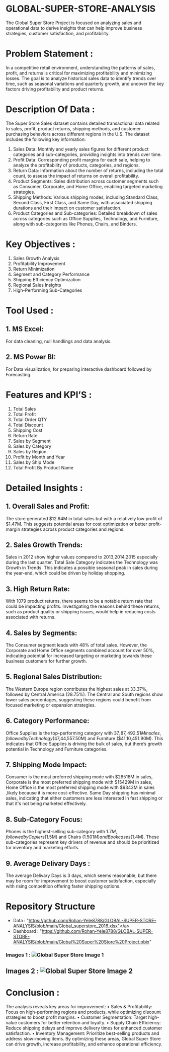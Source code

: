 # GLOBAL-SUPER-STORE-ANALYSIS
The Global Super Store Project is focused on analyzing sales and operational data to derive insights that can help improve business strategies, customer satisfaction, and profitability.


# Problem Statement :
In a competitive retail environment, understanding the patterns of sales, profit, and returns is critical for maximizing profitability and minimizing losses. The goal is to analyze historical sales data to identify trends over time, such as seasonal variations and quarterly growth, and uncover the key factors driving profitability and product returns.


# Description Of Data :
The Super Store Sales dataset contains detailed transactional data related to sales, profit, product returns, shipping methods, and customer purchasing behaviors across different regions in the U.S. The dataset includes the following key information:

1. Sales Data: Monthly and yearly sales figures for different product categories and sub-categories, providing insights into trends over time.
2. Profit Data: Corresponding profit margins for each sale, helping to analyze the profitability of products, categories, and regions.
3. Return Data: Information about the number of returns, including the total count, to assess the impact of returns on overall profitability.
4. Product Segments: Sales distribution across customer segments such as Consumer, Corporate, and Home Office, enabling targeted marketing strategies.
5. Shipping Methods: Various shipping modes, including Standard Class, Second Class, First Class, and Same Day, with associated shipping durations and their impact on customer satisfaction.
6. Product Categories and Sub-categories: Detailed breakdown of sales across categories such as Office Supplies, Technology, and Furniture, along with sub-categories like Phones, Chairs, and Binders.

# Key Objectives :
1. Sales Growth Analysis
2. Profitability Improvement
3. Return Minimization
4. Segment and Category Performance
5. Shipping Efficiency Optimization
6. Regional Sales Insights
7. High-Performing Sub-Categories

# Tool Used :


## 1. MS Excel:
For data cleaning, null handlings and data analysis.

## 2. MS Power BI:
For Data visualization, for preparing interactive dashboard followed by Forecasting.


# Features and KPI’S :

1.	Total Sales
2.	Total Profit
3.	Total Order QTY
4.	Total Discount
5.	Shipping Cost
6.	Return Rate
7.	Sales by Segment
8.	Sales by Category
9.	Sales by Region
10.	Profit by Month and Year
11.	Sales by Ship Mode
12.	Total Profit By Product Name

# Detailed Insights :



## 1.  Overall Sales and Profit:
The store generated $12.64M in total sales but with a relatively low profit of $1.47M. This suggests potential areas for cost optimization or better profit-margin strategies across product categories and regions.

## 2. Sales Growth Trends:
Sales in 2012 show higher values compared to 2013,2014,2015 especially during the last quarter. Total Sale Category indicates the Technology was Growth in Trends. This indicates a possible seasonal peak in sales during the year-end, which could be driven by holiday shopping.

## 3. High Return Rate:
With 1079 product returns, there seems to be a notable return rate that could be impacting profits. Investigating the reasons behind these returns, such as product quality or shipping issues, would help in reducing costs associated with returns.

## 4. Sales by Segments:
The Consumer segment leads with 48% of total sales. However, the Corporate and Home Office segments combined account for over 50%, indicating potential for increased targeting or marketing towards these business customers for further growth.

## 5. Regional Sales Distribution:
The Western Europe region contributes the highest sales at 33.37%, followed by Central America (28.75%). The Central and South regions show lower sales percentages, suggesting these regions could benefit from focused marketing or expansion strategies.

## 6. Category Performance:
Office Supplies is the top-performing category with $37,87,492.51M in sales, followed by Technology ($47,44,557.50M) and Furniture ($41,10,451.90M). This indicates that Office Supplies is driving the bulk of sales, but there’s growth potential in Technology and Furniture categories.

## 7. Shipping Mode Impact:
Consumer is the most preferred shipping mode with $26518M in sales, Corporate is the most preferred shipping mode with $15429M in sales, Home Office is the most preferred shipping mode with $9343M in sales ,likely because it is more cost-effective. Same Day shipping has minimal sales, indicating that either customers are less interested in fast shipping or that it's not being marketed effectively.

## 8. Sub-Category Focus:
Phones is the highest-selling sub-category with $1.7M, followed by Copiers ($1.5M) and Chairs ($1.501M) and Bookcases ($1.4M). These sub-categories represent key drivers of revenue and should be prioritized for inventory and marketing efforts.

## 9. Average Delivary Days :
The average Delivary Days  is 3  days, which seems reasonable, but there may be room for improvement to boost customer satisfaction, especially with rising competition offering faster shipping options.

# Repository Structure
* Data :  "https://github.com/Rohan-Yele8788/GLOBAL-SUPER-STORE-ANALYSIS/blob/main/Global_superstore_2016.xlsx"</a>
* Dashboard : "https://github.com/Rohan-Yele8788/GLOBAL-SUPER-STORE-ANALYSIS/blob/main/Global%20Super%20Store%20Project.pbix"
### Images 1 : ![Global Super Store Image 1](https://github.com/user-attachments/assets/6a0cb7b3-d87d-47f9-b1f7-8c3df7fd3de4)

## Images 2 : ![Global Super Store Image 2](https://github.com/user-attachments/assets/dbd32b8f-0e3a-49ff-89c1-5f72447776c3)


  
# Conclusion :

The analysis reveals key areas for improvement:
•	Sales & Profitability: Focus on high-performing regions and products, while optimizing discount strategies to boost profit margins.
•	Customer Segmentation: Target high-value customers for better retention and loyalty.
•	Supply Chain Efficiency: Reduce shipping delays and improve delivery times for enhanced customer satisfaction.
•	Inventory Management: Prioritize best-selling products and address slow-moving items.
By optimizing these areas, Global Super Store can drive growth, increase profitability, and enhance operational efficiency.




